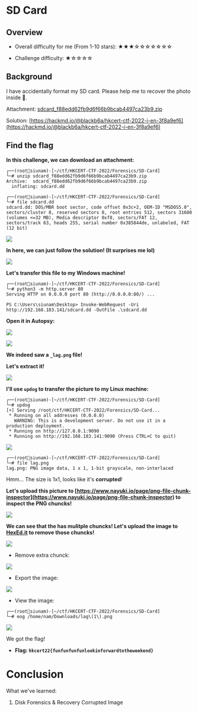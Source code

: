 # SD Card

## Overview

- Overall difficulty for me (From 1-10 stars): ★★★☆☆☆☆☆☆☆

- Challenge difficulty: ★☆☆☆☆

## Background

I have accidentally format my SD card. Please help me to recover the photo inside 🙏.

Attachment: [sdcard_f88edd62fb9d6f66b9bcab4497ca23b9.zip](https://file.hkcert22.pwnable.hk/sdcard_f88edd62fb9d6f66b9bcab4497ca23b9.zip)

Solution: [https://hackmd.io/@blackb6a/hkcert-ctf-2022-i-en-3f8a9ef6](https://hackmd.io/@blackb6a/hkcert-ctf-2022-i-en-3f8a9ef6)

## Find the flag

**In this challenge, we can download an attachment:**
```
┌──(root🌸siunam)-[~/ctf/HKCERT-CTF-2022/Forensics/SD-Card]
└─# unzip sdcard_f88edd62fb9d6f66b9bcab4497ca23b9.zip 
Archive:  sdcard_f88edd62fb9d6f66b9bcab4497ca23b9.zip
  inflating: sdcard.dd

┌──(root🌸siunam)-[~/ctf/HKCERT-CTF-2022/Forensics/SD-Card]
└─# file sdcard.dd 
sdcard.dd: DOS/MBR boot sector, code offset 0x3c+2, OEM-ID "MSDOS5.0", sectors/cluster 8, reserved sectors 8, root entries 512, sectors 31680 (volumes <=32 MB), Media descriptor 0xf8, sectors/FAT 12, sectors/track 63, heads 255, serial number 0x385844de, unlabeled, FAT (12 bit)
```

![](https://github.com/siunam321/CTF-Writeups/blob/main/HKCERT-CTF-2022/images/Pasted%20image%2020221111051725.png)

**In here, we can just follow the solution! (It surprises me lol)**

![](https://github.com/siunam321/CTF-Writeups/blob/main/HKCERT-CTF-2022/images/Pasted%20image%2020221111050413.png)

**Let's transfer this file to my Windows machine!**
```
┌──(root🌸siunam)-[~/ctf/HKCERT-CTF-2022/Forensics/SD-Card]
└─# python3 -m http.server 80
Serving HTTP on 0.0.0.0 port 80 (http://0.0.0.0:80/) ...

PS C:\Users\siunam\Desktop> Invoke-WebRequest -Uri http://192.168.183.141/sdcard.dd -OutFile .\sdcard.dd
```

**Open it in Autopsy:**

![](https://github.com/siunam321/CTF-Writeups/blob/main/HKCERT-CTF-2022/images/Pasted%20image%2020221111052433.png)

![](https://github.com/siunam321/CTF-Writeups/blob/main/HKCERT-CTF-2022/images/Pasted%20image%2020221111052748.png)

**We indeed saw a `_lag.png` file!**

**Let's extract it!**

![](https://github.com/siunam321/CTF-Writeups/blob/main/HKCERT-CTF-2022/images/Pasted%20image%2020221111052909.png)

**I'll use `updog` to transfer the picture to my Linux machine:**
```
┌──(root🌸siunam)-[~/ctf/HKCERT-CTF-2022/Forensics/SD-Card]
└─# updog
[+] Serving /root/ctf/HKCERT-CTF-2022/Forensics/SD-Card...
 * Running on all addresses (0.0.0.0)
   WARNING: This is a development server. Do not use it in a production deployment.
 * Running on http://127.0.0.1:9090
 * Running on http://192.168.183.141:9090 (Press CTRL+C to quit)
```

![](https://github.com/siunam321/CTF-Writeups/blob/main/HKCERT-CTF-2022/images/Pasted%20image%2020221111053058.png)

```
┌──(root🌸siunam)-[~/ctf/HKCERT-CTF-2022/Forensics/SD-Card]
└─# file lag.png                        
lag.png: PNG image data, 1 x 1, 1-bit grayscale, non-interlaced
```

Hmm... The size is 1x1, looks like it's **corrupted**!

**Let's upload this picture to [https://www.nayuki.io/page/png-file-chunk-inspector](https://www.nayuki.io/page/png-file-chunk-inspector) to inspect the PNG chuncks!**

![](https://github.com/siunam321/CTF-Writeups/blob/main/HKCERT-CTF-2022/images/Pasted%20image%2020221111053347.png)

**We can see that the has mulitple chuncks! Let's upload the image to [HexEd.it](https://hexed.it/) to remove those chuncks!**

![](https://github.com/siunam321/CTF-Writeups/blob/main/HKCERT-CTF-2022/images/Pasted%20image%2020221111053701.png)

- Remove extra chunck:

![](https://github.com/siunam321/CTF-Writeups/blob/main/HKCERT-CTF-2022/images/Pasted%20image%2020221111053753.png)

- Export the image:

![](https://github.com/siunam321/CTF-Writeups/blob/main/HKCERT-CTF-2022/images/Pasted%20image%2020221111053853.png)

- View the image:

```
┌──(root🌸siunam)-[~/ctf/HKCERT-CTF-2022/Forensics/SD-Card]
└─# eog /home/nam/Downloads/lag\(1\).png
```

![](https://github.com/siunam321/CTF-Writeups/blob/main/HKCERT-CTF-2022/images/Pasted%20image%2020221111053909.png)

We got the flag!

- **Flag: `hkcert22{funfunfunfunlookinforwardtotheweekend}`**

# Conclusion

What we've learned:

1. Disk Forensics & Recovery Corrupted Image
